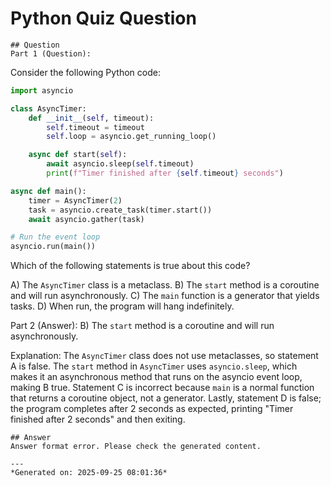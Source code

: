 # Python Quiz Question
    
    ## Question
    Part 1 (Question):
Consider the following Python code:

```python
import asyncio

class AsyncTimer:
    def __init__(self, timeout):
        self.timeout = timeout
        self.loop = asyncio.get_running_loop()

    async def start(self):
        await asyncio.sleep(self.timeout)
        print(f"Timer finished after {self.timeout} seconds")

async def main():
    timer = AsyncTimer(2)
    task = asyncio.create_task(timer.start())
    await asyncio.gather(task)

# Run the event loop
asyncio.run(main())
```

Which of the following statements is true about this code?

A) The `AsyncTimer` class is a metaclass.
B) The `start` method is a coroutine and will run asynchronously.
C) The `main` function is a generator that yields tasks.
D) When run, the program will hang indefinitely.

Part 2 (Answer):
B) The `start` method is a coroutine and will run asynchronously.

Explanation:
The `AsyncTimer` class does not use metaclasses, so statement A is false. The `start` method in `AsyncTimer` uses `asyncio.sleep`, which makes it an asynchronous method that runs on the asyncio event loop, making B true. Statement C is incorrect because `main` is a normal function that returns a coroutine object, not a generator. Lastly, statement D is false; the program completes after 2 seconds as expected, printing "Timer finished after 2 seconds" and then exiting.
    
    ## Answer
    Answer format error. Please check the generated content.
    
    ---
    *Generated on: 2025-09-25 08:01:36*
    